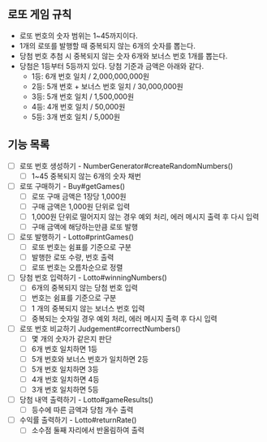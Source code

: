 ## 로또 게임 규칙
- 로또 번호의 숫자 범위는 1~45까지이다.
- 1개의 로또를 발행할 때 중복되지 않는 6개의 숫자를 뽑는다.
- 당첨 번호 추첨 시 중복되지 않는 숫자 6개와 보너스 번호 1개를 뽑는다.
- 당첨은 1등부터 5등까지 있다. 당첨 기준과 금액은 아래와 같다.
    - 1등: 6개 번호 일치 / 2,000,000,000원
    - 2등: 5개 번호 + 보너스 번호 일치 / 30,000,000원
    - 3등: 5개 번호 일치 / 1,500,000원
    - 4등: 4개 번호 일치 / 50,000원
    - 5등: 3개 번호 일치 / 5,000원


## 기능 목록
- [ ] 로또 번호 생성하기 - NumberGenerator#createRandomNumbers()
  - [ ] 1~45 중복되지 않는 6개의 숫자 채번

- [ ] 로또 구매하기 - Buy#getGames()
  - [ ] 로또 구매 금액은 1장당 1,000원
  - [ ] 구매 금액은 1,000원 단위로 입력
  - [ ] 1,000원 단위로 떨어지지 않는 경우 예외 처리, 에러 메시지 출력 후 다시 입력
  - [ ] 구매 금액에 해당하는만큼 로또 발행

- [ ] 로또 발행하기 - Lotto#printGames()
    - [ ] 로또 번호는 쉼표를 기준으로 구분
    - [ ] 발행한 로또 수량, 번호 출력
    - [ ] 로또 번호는 오름차순으로 정렬

- [ ] 당첨 번호 입력하기 - Lotto#winningNumbers()
  - [ ] 6개의 중복되지 않는 당첨 번호 입력
  - [ ] 번호는 쉼표를 기준으로 구분
  - [ ] 1 개의 중복되지 않는 보너스 번호 입력
  - [ ] 중복되는 숫자일 경우 예외 처리, 에러 메시지 출력 후 다시 입력

- [ ] 로또 번호 비교하기 Judgement#correctNumbers()
  - [ ] 몇 개의 숫자가 같은지 판단
  - [ ] 6개 번호 일치하면 1등
  - [ ] 5개 번호와 보너스 번호가 일치하면 2등
  - [ ] 5개 번호 일치하면 3등
  - [ ] 4개 번호 일치하면 4등
  - [ ] 3개 번호 일치하면 5등

- [ ] 당첨 내역 출력하기 - Lotto#gameResults()
  - [ ] 등수에 따른 금액과 당첨 개수 출력

- [ ] 수익률 출력하기 - Lotto#returnRate()
  - [ ] 소수점 둘째 자리에서 반올림하여 출력